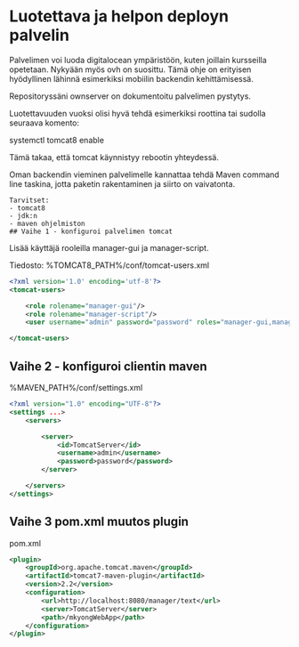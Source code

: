 # Luotettava ja helpon deployn palvelin

Palvelimen voi luoda digitalocean ympäristöön, kuten joillain kursseilla opetetaan. Nykyään myös ovh on suosittu. Tämä ohje on erityisen hyödyllinen lähinnä esimerkiksi mobiilin backendin kehittämisessä.

Repositoryssäni ownserver on dokumentoitu palvelimen pystytys.

Luotettavuuden vuoksi olisi hyvä tehdä esimerkiksi roottina tai sudolla seuraava komento:

systemctl tomcat8 enable

Tämä takaa, että tomcat käynnistyy rebootin yhteydessä.

Oman backendin vieminen palvelimelle kannattaa tehdä Maven command line taskina, jotta paketin rakentaminen ja siirto on vaivatonta.

```
Tarvitset:
- tomcat8
- jdk:n
- maven ohjelmiston
## Vaihe 1 - konfiguroi palvelimen tomcat
```

Lisää käyttäjä rooleilla manager-gui ja manager-script.

Tiedosto:
%TOMCAT8_PATH%/conf/tomcat-users.xml

```xml
<?xml version='1.0' encoding='utf-8'?>
<tomcat-users>

	<role rolename="manager-gui"/>
	<role rolename="manager-script"/>
	<user username="admin" password="password" roles="manager-gui,manager-script" />

</tomcat-users>
```

## Vaihe 2 - konfiguroi clientin maven
%MAVEN_PATH%/conf/settings.xml
```xml
<?xml version="1.0" encoding="UTF-8"?>
<settings ...>
	<servers>

		<server>
			<id>TomcatServer</id>
			<username>admin</username>
			<password>password</password>
		</server>

	</servers>
</settings>
```

## Vaihe 3 pom.xml muutos plugin

pom.xml
```xml
<plugin>
	<groupId>org.apache.tomcat.maven</groupId>
	<artifactId>tomcat7-maven-plugin</artifactId>
	<version>2.2</version>
	<configuration>
		<url>http://localhost:8080/manager/text</url>
		<server>TomcatServer</server>
		<path>/mkyongWebApp</path>
	</configuration>
</plugin>




